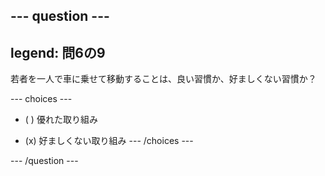 --- question ---
---
legend: 問6の9
---

若者を一人で車に乗せて移動することは、良い習慣か、好ましくない習慣か？

--- choices ---
- ( ) 優れた取り組み

- (x) 好ましくない取り組み
--- /choices ---

--- /question ---
